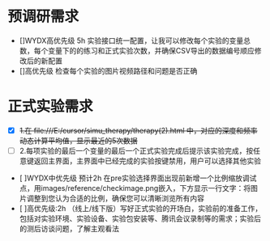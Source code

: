 # 预调研需求
- []WYDX高优先级 5h 实验接口统一配置，让我可以修改每个实验的变量总数，每个变量下的的练习和正式实验次数，并确保CSV导出的数据编号顺应修改后的新配置
- []高优先级 检查每个实验的图片视频路径和问题是否正确

# 正式实验需求
- [x] ~~1.在 file:///E:/cursor/simu_therapy/therapy(2).html 中，对应的深度和频率动态计算平均值，显示最近的5次数据~~
- [ ] 2.每项实验的最后一个变量的最后一个正式实验完成后提示该实验完成，按任意键返回主界面，主界面中已经完成的实验按键禁用，用户可以选择其他实验
- [ ]WYDX中优先级 预计2h 在pre实验选择界面出现前新增一个比例缩放调试点，用images/reference/checkimage.png嵌入，下方显示一行文字：将图片调整到您认为合适的比例，确保您可以清晰浏览所有内容
- [ ]高优先级:2h （线上/线下版）写好正式实验的开场白，实验前的准备工作，包括对实验环境、实验设备、实验包安装等、腾讯会议录制等的需求；实验后的测后访谈问题，了解主观看法

